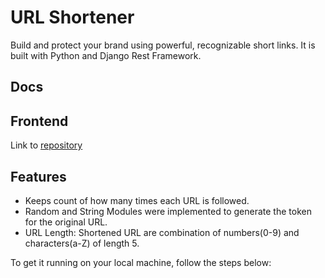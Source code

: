 # URL Shortener

Build and protect your brand using powerful, recognizable short links. It is built with Python and Django Rest Framework.

## Docs

## Frontend
Link to [repository](https://github.com/israelabraham/url-shortener-frontend)

## Features

- Keeps count of how many times each URL is followed.
- Random and String Modules were implemented to generate the token for the original URL.
- URL Length: Shortened URL are combination of numbers(0-9) and characters(a-Z) of length 5.

To get it running on your local machine, follow the steps below:
